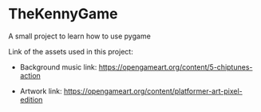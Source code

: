 # TheKennyGame
 A small project to learn how to use pygame

Link of the assets used in this project:
- Background music link: https://opengameart.org/content/5-chiptunes-action

- Artwork link: https://opengameart.org/content/platformer-art-pixel-edition
